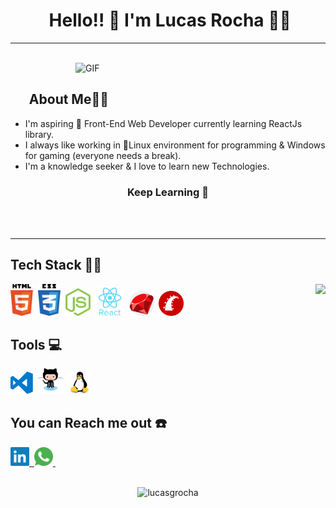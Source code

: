
# <h1 align="center">️ Hello!! 👋 I'm Lucas Rocha 🎯🚀</h1>

---

</br>

<img align="right" alt="GIF" width="400" src="https://media.giphy.com/media/L8K62iTDkzGX6/giphy.gif"/>

</br>

## &nbsp; &nbsp; &nbsp; About Me👨‍🎓

- I'm aspiring 🔭 Front-End Web Developer currently learning ReactJs library.
- I always like working in 🐧Linux environment for programming & Windows for gaming  (everyone needs a break).
- I'm a knowledge seeker & I love to learn new Technologies.

### <p align="center">Keep Learning 🤟 </p>

<!-- - 🌱 I’m currently learning ReactJs -->
<!-- - 👯 I’m looking to collaborate on ... -->
<!-- - 🤔 I’m looking for help with ... -->
<!-- - 💬 Ask me about ... -->
  <!-- - 😄 Pronouns: ... -->
  <!-- - ⚡️ Fun fact: ... -->

 </br>
 </br>

---

## Tech Stack 👨‍💻

 <img  align="right" src="https://github-readme-stats.vercel.app/api?username=lucasgrocha&show_icons=true&theme=dracula">

<img width="36px" alt="html" src="https://github.com/lucasgrocha/lucasgrocha/blob/master/assets/html5.svg">&nbsp;
<img width="36px" alt="css" src="https://github.com/lucasgrocha/lucasgrocha/blob/master/assets/css3.svg">&nbsp;
<img width="40px" alt="nodejs" src="https://github.com/lucasgrocha/lucasgrocha/blob/master/assets/nodejs.svg">&nbsp;
<img width="46px" alt="react" src="https://github.com/lucasgrocha/lucasgrocha/blob/master/assets/react.svg">&nbsp;
<img width="40px" alt="ruby" src="https://github.com/lucasgrocha/lucasgrocha/blob/master/assets/ruby.svg">&nbsp;
<img width="40px" alt="rails" src="https://github.com/lucasgrocha/lucasgrocha/blob/master/assets/rails.svg">&nbsp;


## Tools 💻
<img width="36px" alt="vscode" src="https://github.com/lucasgrocha/lucasgrocha/blob/master/assets/visual-studio-code.svg">&nbsp;
<img width="40px" alt="github" src="https://github.com/lucasgrocha/lucasgrocha/blob/master/assets/github.svg">&nbsp;
<img width="36px" alt="linux" src="https://github.com/lucasgrocha/lucasgrocha/blob/master/assets/linux.svg">&nbsp;

## You can Reach me out ☎️

<a href="https://www.linkedin.com/in/lucas-g-rocha" display="inline">
        <img width="30px" alt="LinkedIn" src="https://github.com/lucasgrocha/lucasgrocha/blob/master/assets/linkedin.svg">&nbsp;
</a>

<a href="https://wa.me/55019999053169" display="inline">
        <img width="30px" alt="Whatsapp" src="https://github.com/lucasgrocha/lucasgrocha/blob/master/assets/whatsapp.svg">&nbsp;
</a>

</br>
</br>

<!-- [![Total Visitors](http://hits.dwyl.com/lucasgrocha/lucasgrocha.svg)](http://hits.dwyl.com/lucasgrocha/lucasgrocha) -->
<p align="center"> <img src="https://komarev.com/ghpvc/?username=lucasgrocha" alt="lucasgrocha" /> </p>
